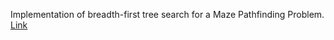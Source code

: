 Implementation of breadth-first tree search for a Maze Pathfinding Problem.
[Link](http://forns.lmu.build/classes/spring-2019/cmsi-282/classwork/cw1/classwork-1.html)
